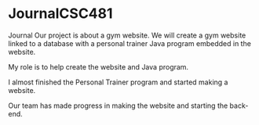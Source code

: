 # JournalCSC481
Journal
Our project is about a gym website. We will create a gym website linked to a database with a personal trainer
Java program embedded in the website.

My role is to help create the website and Java program.

I almost finished the Personal Trainer program and started making a website.

Our team has made progress in making the website and starting the back-end.

